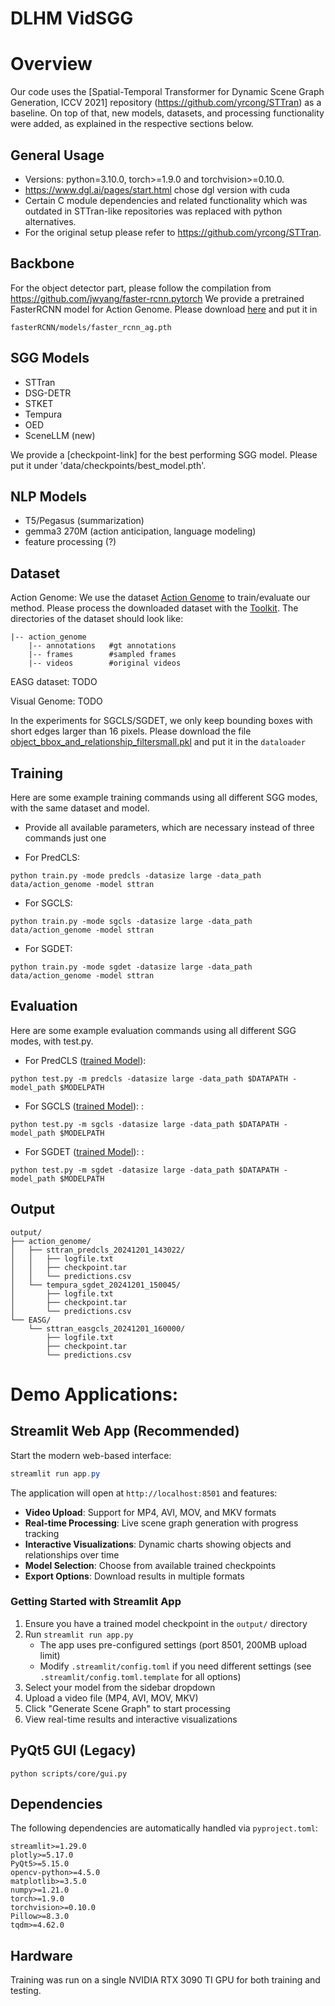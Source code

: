 # DLHM VidSGG

# Overview
Our code uses the [Spatial-Temporal Transformer for Dynamic Scene Graph Generation, ICCV 2021] repository (https://github.com/yrcong/STTran) as a baseline. On top of that, new models, datasets, and processing functionality were added, as explained in the respective sections below.

## General Usage
- Versions: python=3.10.0, torch>=1.9.0 and torchvision>=0.10.0.
- https://www.dgl.ai/pages/start.html chose dgl version with cuda
- Certain C module dependencies and related functionality which was outdated
in STTran-like repositories was replaced with python alternatives.
- For the original setup please refer to https://github.com/yrcong/STTran.

## Backbone
For the object detector part, please follow the compilation from https://github.com/jwyang/faster-rcnn.pytorch
We provide a pretrained FasterRCNN model for Action Genome. Please download [here](https://drive.google.com/file/d/1-u930Pk0JYz3ivS6V_HNTM1D5AxmN5Bs/view?usp=sharing) and put it in 
```
fasterRCNN/models/faster_rcnn_ag.pth
```

## SGG Models
- STTran
- DSG-DETR
- STKET
- Tempura
- OED
- SceneLLM (new)

We provide a [checkpoint-link] for the best performing SGG model. Please put it under 'data/checkpoints/best_model.pth'.

## NLP Models
- T5/Pegasus (summarization)
- gemma3 270M (action anticipation, language modeling)
- feature processing (?)

## Dataset
Action Genome: We use the dataset [Action Genome](https://www.actiongenome.org/#download) to train/evaluate our method. Please process the downloaded dataset with the [Toolkit](https://github.com/JingweiJ/ActionGenome). The directories of the dataset should look like:
```
|-- action_genome
    |-- annotations   #gt annotations
    |-- frames        #sampled frames
    |-- videos        #original videos
```

EASG dataset: TODO

Visual Genome: TODO

 In the experiments for SGCLS/SGDET, we only keep bounding boxes with short edges larger than 16 pixels. 
 Please download the file [object_bbox_and_relationship_filtersmall.pkl](https://drive.google.com/file/d/19BkAwjCw5ByyGyZjFo174Oc3Ud56fkaT/view?usp=sharing) and put it in the ```dataloader```

## Training
Here are some example training commands using all different SGG modes, with the same dataset and model. 

- Provide all available parameters, which are necessary instead of three commands just one

+ For PredCLS: 
```
python train.py -mode predcls -datasize large -data_path data/action_genome -model sttran 
```
+ For SGCLS: 
```
python train.py -mode sgcls -datasize large -data_path data/action_genome -model sttran 
```
+ For SGDET: 
```
python train.py -mode sgdet -datasize large -data_path data/action_genome -model sttran 
```

## Evaluation
Here are some example evaluation commands using all different SGG modes, with test.py.

+ For PredCLS ([trained Model](https://drive.google.com/file/d/18oFR8hfH3W84AYjR1yktsjQKeIlKbilo/view?usp=sharing)): 
```
python test.py -m predcls -datasize large -data_path $DATAPATH -model_path $MODELPATH
```
+ For SGCLS ([trained Model](https://drive.google.com/file/d/1E3fTGyh7Uhcsy7nBfrrY0t3jIi88uclF/view?usp=sharing)): : 
```
python test.py -m sgcls -datasize large -data_path $DATAPATH -model_path $MODELPATH
```
+ For SGDET ([trained Model](https://drive.google.com/file/d/19qW2x61eXBhQ2x3liJSRmKOF6zKqtYjV/view?usp=sharing)): : 
```
python test.py -m sgdet -datasize large -data_path $DATAPATH -model_path $MODELPATH
```

## Output
```
output/
├── action_genome/
│   ├── sttran_predcls_20241201_143022/
│   │   ├── logfile.txt
│   │   ├── checkpoint.tar
│   │   └── predictions.csv
│   └── tempura_sgdet_20241201_150045/
│       ├── logfile.txt
│       ├── checkpoint.tar
│       └── predictions.csv
└── EASG/
    └── sttran_easgcls_20241201_160000/
        ├── logfile.txt
        ├── checkpoint.tar
        └── predictions.csv
```

# Demo Applications:

## Streamlit Web App (Recommended)
Start the modern web-based interface:
```powershell
streamlit run app.py
```
The application will open at `http://localhost:8501` and features:
- **Video Upload**: Support for MP4, AVI, MOV, and MKV formats
- **Real-time Processing**: Live scene graph generation with progress tracking
- **Interactive Visualizations**: Dynamic charts showing objects and relationships over time
- **Model Selection**: Choose from available trained checkpoints
- **Export Options**: Download results in multiple formats

### Getting Started with Streamlit App
1. Ensure you have a trained model checkpoint in the `output/` directory
2. Run `streamlit run app.py` 
   - The app uses pre-configured settings (port 8501, 200MB upload limit)
   - Modify `.streamlit/config.toml` if you need different settings (see `.streamlit/config.toml.template` for all options)
3. Select your model from the sidebar dropdown
4. Upload a video file (MP4, AVI, MOV, MKV)
5. Click "Generate Scene Graph" to start processing
6. View real-time results and interactive visualizations

## PyQt5 GUI (Legacy)
```
python scripts/core/gui.py
```

## Dependencies
The following dependencies are automatically handled via `pyproject.toml`:
```
streamlit>=1.29.0
plotly>=5.17.0
PyQt5>=5.15.0
opencv-python>=4.5.0
matplotlib>=3.5.0
numpy>=1.21.0
torch>=1.9.0
torchvision>=0.10.0
Pillow>=8.3.0
tqdm>=4.62.0 
```

## Hardware
Training was run on a single  NVIDIA RTX 3090 TI GPU for both training and testing.
